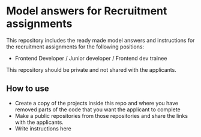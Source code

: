 # Model answers for Recruitment assignments

This repository includes the ready made model answers and instructions for the recruitment assignments for the following positions:
- Frontend Developer / Junior developer / Frontend dev trainee

This repository should be private and not shared with the applicants.

## How to use
- Create a copy of the projects inside this repo and where you have removed parts of the code that you want the applicant to complete
- Make a public repositories from those repositories and share the links with the applicants.
- Write instructions here

